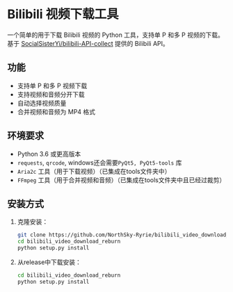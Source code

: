 # Bilibili 视频下载工具

一个简单的用于下载 Bilibili 视频的 Python 工具，支持单 P 和多 P 视频的下载。</br>
基于 [SocialSisterYi/bilibili-API-collect](https://github.com/SocialSisterYi/bilibili-API-collect) 提供的 Bilibili API。

## 功能

- 支持单 P 和多 P 视频下载
- 支持视频和音频分开下载
- 自动选择视频质量
- 合并视频和音频为 MP4 格式

## 环境要求

- Python 3.6 或更高版本
- `requests`, `qrcode`, windows还会需要`PyQt5, PyQt5-tools` 库
- `Aria2c` 工具（用于下载视频）（已集成在tools文件夹中）
- `FFmpeg` 工具（用于合并视频和音频）（已集成在tools文件夹中且已经过裁剪）

## 安装方式

1. 克隆安装：

   ```bash
   git clone https://github.com/NorthSky-Ryrie/bilibili_video_download_reburn.git
   cd bilibili_video_download_reburn
   python setup.py install

2. 从release中下载安装：

   ```bash
   cd bilibili_video_download_reburn
   python setup.py install
